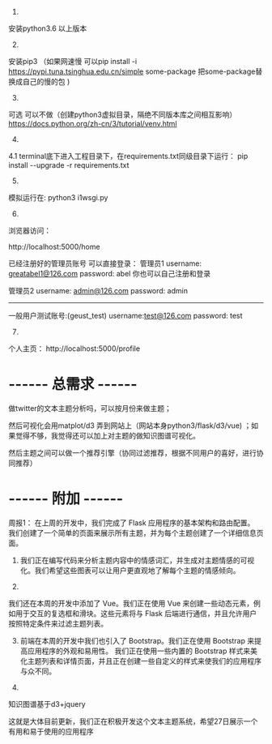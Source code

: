 1.
安装python3.6 以上版本

2. 
安装pip3 
（如果网速慢 可以pip install -i https://pypi.tuna.tsinghua.edu.cn/simple some-package  把some-package替换成自己的慢的包 )

3.
可选  可以不做（创建python3虚拟目录，隔绝不同版本库之间相互影响）
https://docs.python.org/zh-cn/3/tutorial/venv.html

4.
4.1
terminal底下进入工程目录下，在requirements.txt同级目录下运行：
pip install --upgrade -r requirements.txt

5.
模拟运行在:
python3 i1wsgi.py



6.
浏览器访问：

http://localhost:5000/home

已经注册好的管理员账号 可以直接登录：
管理员1
username: greatabel1@126.com
password: abel
你也可以自己注册和登录

管理员2
username: admin@126.com
password: admin

-------------------
一般用户测试账号:(geust_test)
username:test@126.com
password: test

7.
个人主页： http://localhost:5000/profile


# ------ 总需求 ------

做twitter的文本主题分析吗，可以按月份来做主题；

然后可视化会用matplot/d3 弄到网站上（网站本身python3/flask/d3/vue)
；如果觉得不够，我觉得还可以加上对主题的做知识图谱可视化。

然后主题之间可以做一个推荐引擎（协同过滤推荐，根据不同用户的喜好，进行协同推荐）



# ------ 附加 ------
周报1：
在上周的开发中，我们完成了 Flask 应用程序的基本架构和路由配置。
我们创建了一个简单的页面来展示所有主题，并为每个主题创建了一个详细信息页面。

1. 我们正在编写代码来分析主题内容中的情感词汇，并生成对主题情感的可视化。我们希望这些图表可以让用户更直观地了解每个主题的情感倾向。

2.
我们还在本周的开发中添加了 Vue。我们正在使用 Vue 来创建一些动态元素，例如用于交互的复选框和滑块。这些元素将与 Flask 后端进行通信，并且允许用户按照特定条件来过滤主题列表。

3. 前端在本周的开发中我们也引入了 Bootstrap。我们正在使用 Bootstrap 来提高应用程序的外观和易用性。
我们正在使用一些内置的 Bootstrap 样式来美化主题列表和详情页面，并且正在创建一些自定义的样式来使我们的应用程序与众不同。

4.
知识图谱基于d3+jquery

这就是大体目前更新，我们正在积极开发这个文本主题系统，希望27日展示一个有用和易于使用的应用程序
